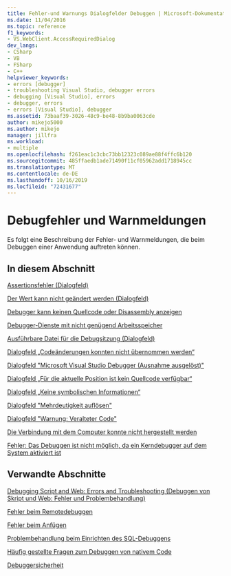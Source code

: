 ```yaml
---
title: Fehler-und Warnungs Dialogfelder Debuggen | Microsoft-Dokumentation
ms.date: 11/04/2016
ms.topic: reference
f1_keywords:
- VS.WebClient.AccessRequiredDialog
dev_langs:
- CSharp
- VB
- FSharp
- C++
helpviewer_keywords:
- errors [debugger]
- troubleshooting Visual Studio, debugger errors
- debugging [Visual Studio], errors
- debugger, errors
- errors [Visual Studio], debugger
ms.assetid: 73baaf39-3026-48c9-be48-8b9ba0063cde
author: mikejo5000
ms.author: mikejo
manager: jillfra
ms.workload:
- multiple
ms.openlocfilehash: f261eac1c3cbc73bb12323c089ae88f4ffc6b120
ms.sourcegitcommit: 485ffaedb1ade71490f11cf05962add1718945cc
ms.translationtype: MT
ms.contentlocale: de-DE
ms.lasthandoff: 10/16/2019
ms.locfileid: "72431677"
---
```

# <a name="debugging-errors-and-warning-dialog-boxes"></a>Debugfehler und Warnmeldungen
Es folgt eine Beschreibung der Fehler- und Warnmeldungen, die beim Debuggen einer Anwendung auftreten können.

## <a name="in-this-section"></a>In diesem Abschnitt
 [Assertionsfehler (Dialogfeld)](../debugger/assertion-failed-dialog-box.md)

 [Der Wert kann nicht geändert werden (Dialogfeld)](../debugger/cannot-change-value-dialog-box.md)

 [Debugger kann keinen Quellcode oder Disassembly anzeigen](../debugger/debugger-cannot-display-source-code-or-disassembly.md)
 
 [Debugger-Dienste mit nicht genügend Arbeitsspeicher](../debugger/error-debugger-services-no-memory.md)

 [Ausführbare Datei für die Debugsitzung (Dialogfeld)](../debugger/executable-for-debugging-session-dialog-box.md)

 [Dialogfeld „Codeänderungen konnten nicht übernommen werden“](../debugger/edit-and-continue-dialog-box-cpp.md)

 [Dialogfeld "Microsoft Visual Studio Debugger (Ausnahme ausgelöst)"](../debugger/microsoft-visual-studio-debugger-exception-thrown-dialog-box.md)

 [Dialogfeld „Für die aktuelle Position ist kein Quellcode verfügbar“](../debugger/no-source-available.md)

 [Dialogfeld „Keine symbolischen Informationen“](https://msdn.microsoft.com/library/18de4888-9cca-4059-a165-48b135fee4c9)

 [Dialogfeld "Mehrdeutigkeit auflösen"](../debugger/resolve-ambiguity-dialog-box.md)

 [Dialogfeld "Warnung: Veralteter Code"](../debugger/stale-code-warning-dialog-box.md)

 [Die Verbindung mit dem Computer konnte nicht hergestellt werden](../debugger/error-unable-to-connect-to-the-machine-name-the-machine-cannot-be-found-on-the-network.md)

 [Fehler: Das Debuggen ist nicht möglich, da ein Kerndebugger auf dem System aktiviert ist](../debugger/error-debugging-isn-t-possible-because-a-kernel-debugger-is-enabled-on-the-system.md)

## <a name="related-sections"></a>Verwandte Abschnitte
 [Debugging Script and Web: Errors and Troubleshooting (Debuggen von Skript und Web: Fehler und Problembehandlung)](../debugger/debugging-web-applications-errors-and-troubleshooting.md)

 [Fehler beim Remotedebuggen](../debugger/remote-debugging-errors-and-troubleshooting.md)

 [Fehler beim Anfügen](https://docs.microsoft.com/previous-versions/visualstudio/visual-studio-2010/8dbb3we5(v=vs.100))

 [Problembehandlung beim Einrichten des SQL-Debuggens](https://docs.microsoft.com/previous-versions/visualstudio/visual-studio-2010/s7ahaxtd(v=vs.100))

 [Häufig gestellte Fragen zum Debuggen von nativem Code](../debugger/debugging-native-code-faqs.md)

 [Debuggersicherheit](../debugger/debugger-security.md)